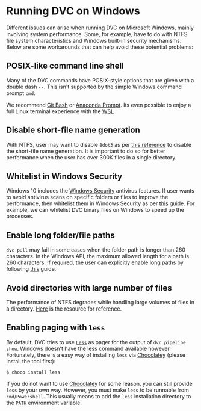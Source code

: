 # Running DVC on Windows

Different issues can arise when running DVC on Microsoft Windows, mainly
involving system performance. Some, for example, have to do with NTFS file
system characteristics and Windows built-in security mechanisms. Below are some
workarounds that can help avoid these potential problems:

## POSIX-like command line shell

Many of the DVC commands have POSIX-style options that are given with a double
dash `--`. This isn't supported by the simple Windows command prompt `cmd`.

We recommend [Git Bash](https://gitforwindows.org/#bash) or
[Anaconda Prompt](https://docs.anaconda.com/anaconda/user-guide/getting-started/#open-prompt-win).
Its even possible to enjoy a full Linux terminal experience with the
[WSL](https://blogs.windows.com/windowsdeveloper/2016/03/30/run-bash-on-ubuntu-on-windows/)

## Disable short-file name generation

With NTFS, user may want to disable `8dot3` as per
[this reference](<https://docs.microsoft.com/en-us/previous-versions/windows/it-pro/windows-server-2003/cc778996(v=ws.10)>)
to disable the short-file name generation. It is important to do so for better
performance when the user has over 300K files in a single directory.

## Whitelist in Windows Security

Windows 10 includes the
[Windows Security](https://support.microsoft.com/en-us/help/4013263/windows-10-stay-protected-with-windows-security)
antivirus features. If user wants to avoid antivirus scans on specific folders
or files to improve the performance, then whitelist them in Windows Security as
per
[this](https://support.microsoft.com/en-in/help/4028485/windows-10-add-an-exclusion-to-windows-security)
guide. For example, we can whitelist DVC binary files on Windows to speed up the
processes.

## Enable long folder/file paths

`dvc pull` may fail in some cases when the folder path is longer than 260
characters. In the Windows API, the maximum allowed length for a path is 260
characters. If required, the user can explicitly enable long paths by following
[this](https://blogs.msdn.microsoft.com/jeremykuhne/2016/07/30/net-4-6-2-and-long-paths-on-windows-10/)
guide.

## Avoid directories with large number of files

The performance of NTFS degrades while handling large volumes of files in a
directory.
[Here](https://stackoverflow.com/questions/197162/ntfs-performance-and-large-volumes-of-files-and-directories)
is the resource for reference.

## Enabling paging with `less`

By default, DVC tries to use
[`Less`](<https://en.wikipedia.org/wiki/Less_(Unix)>) as pager for the output of
`dvc pipeline show`. Windows doesn't have the less command available however.
Fortunately, there is a easy way of installing `less` via
[Chocolatey](https://chocolatey.org/) (please install the tool first):

```dvc
$ choco install less
```

If you do not want to use [Chocolatey](https://chocolatey.org/) for some reason,
you can still provide `less` by your own way. However, you must make `less` to
be runnable from `cmd`/`Powershell`. This usually means to add the `less`
installation directory to the `PATH` environment variable.
